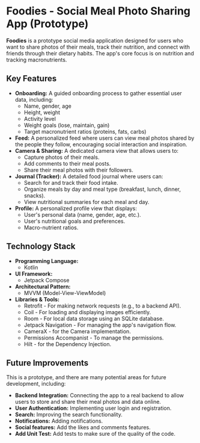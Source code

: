 # Foodies - Social Meal Photo Sharing App (Prototype)

**Foodies** is a prototype social media application designed for users who want to share photos of their meals, track their nutrition, and connect with friends through their dietary habits. The app's core focus is on nutrition and tracking macronutrients.

## Key Features

*   **Onboarding:** A guided onboarding process to gather essential user data, including:
    *   Name, gender, age
    *   Height, weight
    *   Activity level
    *   Weight goals (lose, maintain, gain)
    *   Target macronutrient ratios (proteins, fats, carbs)
*   **Feed:** A personalized feed where users can view meal photos shared by the people they follow, encouraging social interaction and inspiration.
*   **Camera & Sharing:** A dedicated camera view that allows users to:
    *   Capture photos of their meals.
    *   Add comments to their meal posts.
    *   Share their meal photos with their followers.
*   **Journal (Tracker):** A detailed food journal where users can:
    *   Search for and track their food intake.
    *   Organize meals by day and meal type (breakfast, lunch, dinner, snacks).
    *   View nutritional summaries for each meal and day.
*   **Profile:** A personalized profile view that displays:
    *   User's personal data (name, gender, age, etc.).
    *   User's nutritional goals and preferences.
    *   Macro-nutrient ratios.

## Technology Stack

*   **Programming Language:**
    *   Kotlin
*   **UI Framework:**
    *   Jetpack Compose
*   **Architectural Pattern:**
    *   MVVM (Model-View-ViewModel)
*   **Libraries & Tools:**
    *   Retrofit - For making network requests (e.g., to a backend API).
    *   Coil - For loading and displaying images efficiently.
    *   Room - For local data storage using an SQLite database.
    * Jetpack Navigation - For managing the app's navigation flow.
    * CameraX - for the Camera implementation.
    * Permissions Accompanist - To manage the permissions.
    * Hilt - for the Dependency Injection.

## Future Improvements

This is a prototype, and there are many potential areas for future development, including:

*   **Backend Integration:** Connecting the app to a real backend to allow users to store and share their meal photos and data online.
*   **User Authentication:** Implementing user login and registration.
*   **Search:** Improving the search functionality.
*   **Notifications:** Adding notifications.
*   **Social features:** Add the likes and comments features.
*   **Add Unit Test:** Add tests to make sure of the quality of the code.
